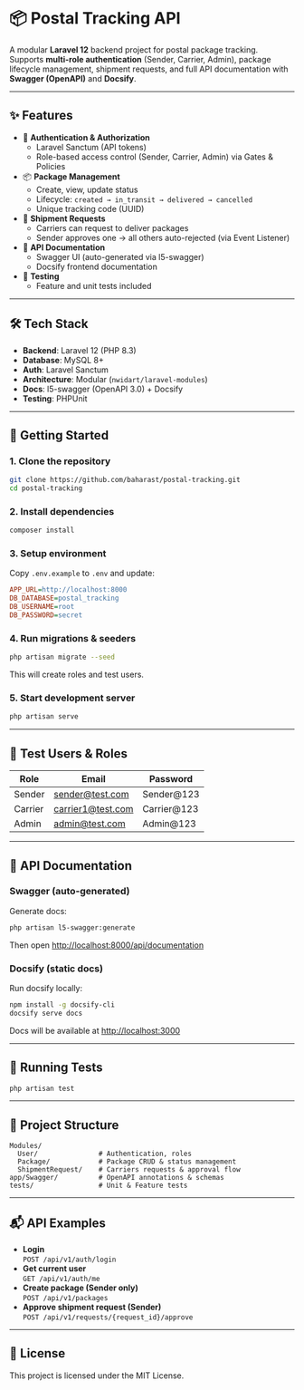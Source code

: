# 📦 Postal Tracking API

A modular **Laravel 12** backend project for postal package tracking.  
Supports **multi-role authentication** (Sender, Carrier, Admin), package lifecycle management, shipment requests, and full API documentation with **Swagger (OpenAPI)** and **Docsify**.

---

## ✨ Features
- 🔑 **Authentication & Authorization**
  - Laravel Sanctum (API tokens)
  - Role-based access control (Sender, Carrier, Admin) via Gates & Policies
- 📦 **Package Management**
  - Create, view, update status
  - Lifecycle: `created → in_transit → delivered → cancelled`
  - Unique tracking code (UUID)
- 🚚 **Shipment Requests**
  - Carriers can request to deliver packages
  - Sender approves one → all others auto-rejected (via Event Listener)
- 📑 **API Documentation**
  - Swagger UI (auto-generated via l5-swagger)
  - Docsify frontend documentation
- 🧪 **Testing**
  - Feature and unit tests included

---

## 🛠️ Tech Stack
- **Backend**: Laravel 12 (PHP 8.3)
- **Database**: MySQL 8+
- **Auth**: Laravel Sanctum
- **Architecture**: Modular (`nwidart/laravel-modules`)
- **Docs**: l5-swagger (OpenAPI 3.0) + Docsify
- **Testing**: PHPUnit

---

## 🚀 Getting Started

### 1. Clone the repository
```bash
git clone https://github.com/baharast/postal-tracking.git
cd postal-tracking
```

### 2. Install dependencies
```bash
composer install
```

### 3. Setup environment
Copy `.env.example` to `.env` and update:
```ini
APP_URL=http://localhost:8000
DB_DATABASE=postal_tracking
DB_USERNAME=root
DB_PASSWORD=secret
```

### 4. Run migrations & seeders
```bash
php artisan migrate --seed
```
This will create roles and test users.

### 5. Start development server
```bash
php artisan serve
```

---

## 👥 Test Users & Roles

| Role    | Email                | Password    |
|---------|----------------------|-------------|
| Sender  | sender@test.com      | Sender@123  |
| Carrier | carrier1@test.com    | Carrier@123 |
| Admin   | admin@test.com       | Admin@123   |

---

## 📑 API Documentation

### Swagger (auto-generated)
Generate docs:
```bash
php artisan l5-swagger:generate
```
Then open [http://localhost:8000/api/documentation](http://localhost:8000/api/documentation)

### Docsify (static docs)
Run docsify locally:
```bash
npm install -g docsify-cli
docsify serve docs
```
Docs will be available at [http://localhost:3000](http://localhost:3000)

---

## 🧪 Running Tests
```bash
php artisan test
```

---

## 📂 Project Structure
```
Modules/
  User/               # Authentication, roles
  Package/            # Package CRUD & status management
  ShipmentRequest/    # Carriers requests & approval flow
app/Swagger/          # OpenAPI annotations & schemas
tests/                # Unit & Feature tests
```

---

## 📬 API Examples

- **Login**  
  `POST /api/v1/auth/login`
- **Get current user**  
  `GET /api/v1/auth/me`
- **Create package (Sender only)**  
  `POST /api/v1/packages`
- **Approve shipment request (Sender)**  
  `POST /api/v1/requests/{request_id}/approve`

---

## 📜 License
This project is licensed under the MIT License.
